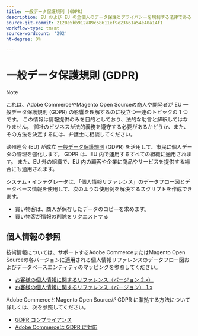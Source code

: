 ```yaml
---
title: 一般データ保護規則 (GDPR)
description: EU および EU の全個人のデータ保護とプライバシーを規制する法律である EU 一般データ保護規則 (GDPR) について説明します。
source-git-commit: 2120e5bb912a89c58611ef9e23661a54e40a14f1
workflow-type: tm+mt
source-wordcount: '292'
ht-degree: 0%

---
```



# 一般データ保護規則 (GDPR)

>[!NOTE]
>
>これは、Adobe CommerceやMagento Open Sourceの商人や開発者が EU 一般データ保護規則 (GDPR) の影響を理解するのに役立つ一連のトピックの 1 つです。 この情報は情報提供のみを目的としており、法的な助言と解釈してはなりません。 御社のビジネスが法的義務を遵守する必要があるかどうか、また、その方法を決定するには、弁護士に相談してください。

欧州連合 (EU) が成立 [一般データ保護規則](https://ec.europa.eu/info/law/law-topic/data-protection_en) (GDPR) を活用して、市民に個人データの管理を強化します。 GDPR は、EU 内で運用するすべての組織に適用されます。 また、EU 外の組織で、EU 内の顧客や企業に商品やサービスを提供する場合にも適用されます。

システム・インテグレータは、「個人情報リファレンス」のデータフロー図とデータベース情報を使用して、次のような使用例を解決するスクリプトを作成できます。

- 買い物客は、商人が保存したデータのコピーを求めます。
- 買い物客が情報の削除をリクエストする

## 個人情報の参照

技術情報については、サポートするAdobe CommerceまたはMagento Open Sourceの各バージョンに適用される個人情報リファレンスのデータフロー図およびデータベースエンティティのマッピングを参照してください。

- [お客様の個人情報に関するリファレンス（バージョン 2.x）](data-m2.md)
- [お客様の個人情報に関するリファレンス（バージョン） 1.x](data-m1.md)

Adobe CommerceとMagento Open Sourceが GDPR に準拠する方法について詳しくは、次を参照してください。

- [GDPR コンプライアンス](https://experienceleague.adobe.com/docs/commerce-admin/start/compliance/privacy/compliance-gdpr.html)
- [Adobe Commerceは GDPR に対応](https://business.adobe.com/privacy/general-data-protection-regulation.html)
